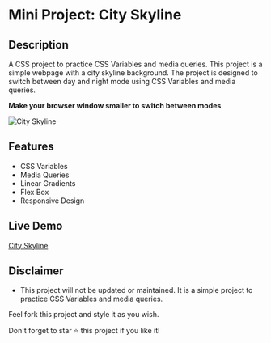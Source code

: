 # Mini Project: City Skyline

## Description

A CSS project to practice CSS Variables and media queries. This project is a simple webpage with a city skyline background. The project is designed to switch between day and night mode using CSS Variables and media queries.

**Make your browser window smaller to switch between modes**

![City Skyline](Assets/cityskyline.gif)

## Features

- CSS Variables
- Media Queries
- Linear Gradients
- Flex Box
- Responsive Design

## Live Demo

[City Skyline](https://quintincodes.github.io/CSS-Mini_Projects-City_Skyline/)

## Disclaimer

- This project will not be updated or maintained. It is a simple project to practice CSS Variables and media queries.

Feel fork this project and style it as you wish.

Don't forget to star ⭐ this project if you like it!
